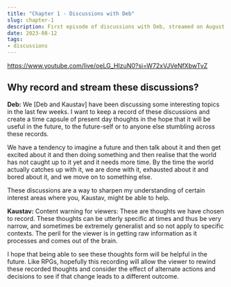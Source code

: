 ```yaml
---
title: "Chapter 1 - Discussions with Deb"
slug: chapter-1
description: First episode of discussions with Deb, streamed on August 12, 2023
date: 2023-08-12
tags: 
- discussions
---
```


https://www.youtube.com/live/oeLG_HIzuN0?si=W72xVJVeNfXbwTvZ

## Why record and stream these discussions?

**Deb:** We [Deb and Kaustav] have been discussing some interesting topics in the last few weeks. I want to keep a record of these discussions and create a time capsule of present day thoughts in the hope that it will be useful in the future, to the future-self or to anyone else stumbling across these records.

We have a tendency to imagine a future and then talk about it and then get excited about it and then doing something and then realise that the world has not caught up to it yet and it needs more time. By the time the world actually catches up with it, we are done with it, exhausted about it and bored about it, and we move on to something else.

These discussions are a way to sharpen my understanding of certain interest areas where you, Kaustav, might be able to help.

**Kaustav:** Content warning for viewers: These are thoughts we have chosen to record. These thoughts can be utterly specific at times and thus be very narrow, and sometimes be extremely generalist and so not apply to specific contexts. The peril for the viewer is in getting raw information as it processes and comes out of the brain.

I hope that being able to see these thoughts form will be helpful in the future. Like RPGs, hopefully this recording will allow the viewer to rewind these recorded thoughts and consider the effect of alternate actions and decisions to see if that change leads to a different outcome.
